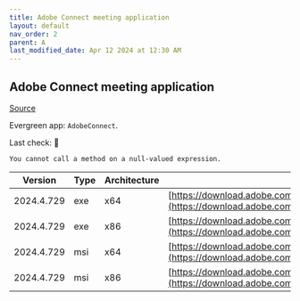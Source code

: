 ```yaml
---
title: Adobe Connect meeting application
layout: default
nav_order: 2
parent: A
last_modified_date: Apr 12 2024 at 12:30 AM
---
```


## Adobe Connect meeting application

[Source](https://www.adobe.com/products/adobeconnect.html)

Evergreen app: `AdobeConnect`. 

Last check: 🔴
```
You cannot call a method on a null-valued expression.
```

| Version    | Type | Architecture | URI                                                                                                                                                                                                  |
| ---------- | ---- | ------------ | ---------------------------------------------------------------------------------------------------------------------------------------------------------------------------------------------------- |
| 2024.4.729 | exe  | x64          | [https://download.adobe.com/pub/connect/updaters/meeting/11_0/ConnectAppSetup11_2024_4_729.exe](https://download.adobe.com/pub/connect/updaters/meeting/11_0/ConnectAppSetup11_2024_4_729.exe)       |
| 2024.4.729 | exe  | x86          | [https://download.adobe.com/pub/connect/updaters/meeting/11_0/ConnectAppSetup11_2024_4_729_32.exe](https://download.adobe.com/pub/connect/updaters/meeting/11_0/ConnectAppSetup11_2024_4_729_32.exe) |
| 2024.4.729 | msi  | x64          | [https://download.adobe.com/pub/connect/updaters/meeting/11_0/ConnectApp11_2024_4_729.msi](https://download.adobe.com/pub/connect/updaters/meeting/11_0/ConnectApp11_2024_4_729.msi)                 |
| 2024.4.729 | msi  | x86          | [https://download.adobe.com/pub/connect/updaters/meeting/11_0/ConnectApp11_2024_4_729_32.msi](https://download.adobe.com/pub/connect/updaters/meeting/11_0/ConnectApp11_2024_4_729_32.msi)           |
